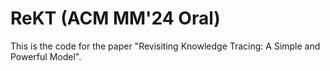 # ReKT (ACM MM'24 Oral)
This is the code for the paper "Revisiting Knowledge Tracing: A Simple and Powerful Model".
